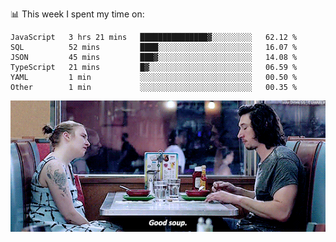 📊 This week I spent my time on:
<!--START_SECTION:waka-->

```text
JavaScript   3 hrs 21 mins   ███████████████▓░░░░░░░░░   62.12 %
SQL          52 mins         ████░░░░░░░░░░░░░░░░░░░░░   16.07 %
JSON         45 mins         ███▓░░░░░░░░░░░░░░░░░░░░░   14.08 %
TypeScript   21 mins         █▓░░░░░░░░░░░░░░░░░░░░░░░   06.59 %
YAML         1 min           ░░░░░░░░░░░░░░░░░░░░░░░░░   00.50 %
Other        1 min           ░░░░░░░░░░░░░░░░░░░░░░░░░   00.35 %
```

<!--END_SECTION:waka-->


![](goodSoup.gif)
